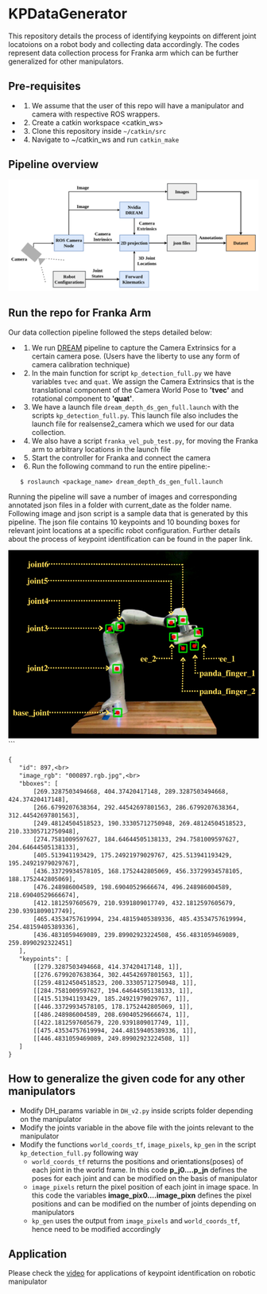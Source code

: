 # KPDataGenerator
This repository details the process of identifying keypoints on different joint locatoions on a robot body and collecting data accordingly. The codes represent data collection process for Franka arm which can be further generalized for other manipulators.

## Pre-requisites 
- 1. We assume that the user of this repo will have a manipulator and camera with respective ROS wrappers. 
- 2. Create a catkin workspace <catkin_ws>
- 3. Clone this repository inside ```~/catkin/src```
- 4. Navigate to ~/catkin_ws and run ```catkin_make```

## Pipeline overview
<img src="https://github.com/JaniC-WPI/KPDataGenerator/blob/master/dream/data_collection_pipeline_block_diagram.png" alt="Alt text" title="Block Diagram">


## Run the repo for Franka Arm
Our data collection pipeline followed the steps detailed below:
- 1. We run [DREAM](https://github.com/NVlabs/DREAM) pipeline to capture the Camera Extrinsics for a certain camera pose. (Users have the liberty to use any form of camera calibration technique)
- 2. In the main function for script ```kp_detection_full.py``` we have variables `tvec` and `quat`. We assign the Camera Extrinsics that is the translational component of the Camera World Pose to **'tvec'** and rotational component to **'quat'**. 
- 3. We have a launch file ```dream_depth_ds_gen_full.launch``` with the scripts ```kp_detection_full.py```. This launch file also includes the launch file for realsense2_camera which we used for our data collection. 
- 4. We also have a script ```franka_vel_pub_test.py```, for moving the Franka arm to arbitrary locations in the launch file  
- 5. Start the controller for Franka and connect the camera
- 6. Run the following command to run the entire pipeline:-
    ```
    $ roslaunch <package_name> dream_depth_ds_gen_full.launch
    ```
 Running the pipeline will save a number of images and corresponding annotated json files in a folder with current_date as the folder name. Following image and json script is a sample data that is generated by this pipeline. The json file contains 10 keypoints and 10 bounding boxes for relevant joint locations at a specific robot configuration. Further details about the process of keypoint identification can be found in the paper link.
 
 <img src="https://github.com/JaniC-WPI/KPDataGenerator/blob/master/dream/sample_image.png" alt="Alt text" title="Sample Image">```
 ```
 {
    "id": 897,<br>
    "image_rgb": "000897.rgb.jpg",<br>
    "bboxes": [
        [269.3287503494668, 404.37420417148, 289.3287503494668, 424.37420417148],
        [266.6799207638364, 292.44542697801563, 286.6799207638364, 312.44542697801563],
        [249.48124504518523, 190.33305712750948, 269.48124504518523, 210.33305712750948],
        [274.7581009597627, 184.64644505138133, 294.7581009597627, 204.64644505138133],
        [405.513941193429, 175.24921979029767, 425.513941193429, 195.24921979029767],
        [436.33729934578105, 168.1752442805069, 456.33729934578105, 188.1752442805069],
        [476.248986004589, 198.69040529666674, 496.248986004589, 218.69040529666674],
        [412.1812597605679, 210.9391809017749, 432.1812597605679, 230.9391809017749],
        [465.43534757619994, 234.48159405389336, 485.43534757619994, 254.48159405389336],
        [436.4831059469089, 239.89902923224508, 456.4831059469089, 259.8990292322451]
    ],
    "keypoints": [
        [[279.3287503494668, 414.37420417148, 1]],
        [[276.6799207638364, 302.44542697801563, 1]],
        [[259.48124504518523, 200.33305712750948, 1]],
        [[284.7581009597627, 194.64644505138133, 1]],
        [[415.513941193429, 185.24921979029767, 1]],
        [[446.33729934578105, 178.1752442805069, 1]],
        [[486.248986004589, 208.69040529666674, 1]],
        [[422.1812597605679, 220.9391809017749, 1]],
        [[475.43534757619994, 244.48159405389336, 1]],
        [[446.4831059469089, 249.89902923224508, 1]]
    ]
}
```
## How to generalize the given code for any other manipulators
- Modify DH_params variable in ```DH_v2.py``` inside scripts folder depending on the manipulator
- Modify the joints variable in the above file with the joints relevant to the manipulator
- Modify the functions ```world_coords_tf```,  ```image_pixels```, ```kp_gen``` in the script ```kp_detection_full.py``` following way
    - ```world_coords_tf``` returns the positions and orientations(poses) of each joint in the world frame. In this code **p_j0....p_jn** defines the poses for each joint and can be modified on the basis of manipulator
    - ```image_pixels``` return the pixel position of each joint in image space. In this code the variables **image_pix0....image_pixn** defines the pixel positions and can be modified on the number of joints depending on manipulators
    - ```kp_gen``` uses the output from ```image_pixels``` and ```world_coords_tf```, hence need to be modified accordingly
   
 ## Application
 Please check the [video](https://youtu.be/dFXJKEph4dw) for applications of keypoint identification on robotic manipulator

